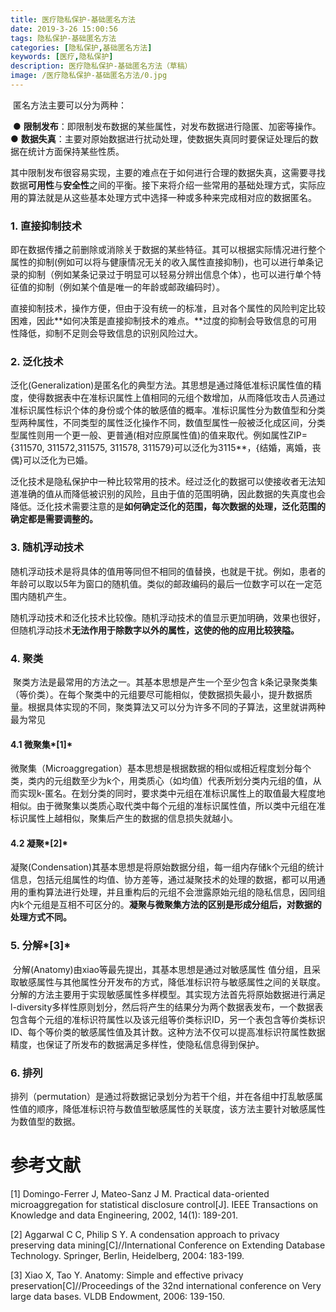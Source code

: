```yaml
---
title: 医疗隐私保护-基础匿名方法
date: 2019-3-26 15:00:56
tags: 隐私保护-基础匿名方法
categories: [隐私保护,基础匿名方法]
keywords: [医疗,隐私保护] 
description: 医疗隐私保护-基础匿名方法（草稿）
image: /医疗隐私保护-基础匿名方法/0.jpg
---
```



​	匿名方法主要可以分为两种：

​	● **限制发布**：即限制发布数据的某些属性，对发布数据进行隐匿、加密等操作。
​	● **数据失真**：主要对原始数据进行扰动处理，使数据失真同时要保证处理后的数据在统计方面保持某些性质。	

​	其中限制发布很容易实现，主要的难点在于如何进行合理的数据失真，这需要寻找数据**可用性**与**安全性**之间的平衡。
​	接下来将介绍一些常用的基础处理方式，实际应用的算法就是从这些基本处理方式中选择一种或多种来完成相对应的数据匿名。

### 1. 直接抑制技术 

​	即在数据传播之前删除或消除关于数据的某些特征。其可以根据实际情况进行整个属性的抑制(例如可以将与健康情况无关的收入属性直接抑制)，也可以进行单条记录的抑制（例如某条记录过于明显可以轻易分辨出信息个体），也可以进行单个特征值的抑制（例如某个值是唯一的年龄或邮政编码时）。

​	直接抑制技术，操作方便，但由于没有统一的标准，且对各个属性的风险判定比较困难，因此**如何决策是直接抑制技术的难点。**过度的抑制会导致信息的可用性降低，抑制不足则会导致信息的识别风险过大。



### 2. 泛化技术

​	泛化(Generalization)是匿名化的典型方法。其思想是通过降低准标识属性值的精度，使得数据表中在准标识属性上值相同的元组个数增加，从而降低攻击人员通过准标识属性标识个体的身份或个体的敏感值的概率。准标识属性分为数值型和分类型两种属性，不同类型的属性泛化操作不同，数值型属性一般被泛化成区间，分类型属性则用一个更一般、更普通(相对应原属性值)的值来取代。例如属性ZIP={311570, 311572,311575, 311578, 311579}可以泛化为3115**，{结婚，离婚，丧偶}可以泛化为已婚。

​	泛化技术是隐私保护中一种比较常用的技术。经过泛化的数据可以使接收者无法知道准确的值从而降低被识别的风险，且由于值的范围明确，因此数据的失真度也会降低。泛化技术需要注意的是**如何确定泛化的范围，每次数据的处理，泛化范围的确定都是需要调整的。** 



### 3. 随机浮动技术

​	随机浮动技术是将具体的值用等同但不相同的值替换，也就是干扰。例如，患者的年龄可以取以5年为窗口的随机值。类似的邮政编码的最后一位数字可以在一定范围内随机产生。

​	随机浮动技术和泛化技术比较像。随机浮动技术的值显示更加明确，效果也很好，但随机浮动技术**无法作用于除数字以外的属性，这使的他的应用比较狭隘。**



### 4. 聚类

​	聚类方法是最常用的方法之一。其基本思想是产生一个至少包含 k条记录聚类集（等价类）。在每个聚类中的元组要尽可能相似，使数据损失最小，提升数据质量。根据具体实现的不同，聚类算法又可以分为许多不同的子算法，这里就讲两种最为常见



#### 4.1 微聚集*[1]*

​	微聚集（Microaggregation）基本思想是根据数据的相似或相近程度划分每个类，类内的元组数至少为k个，用类质心（如均值）代表所划分类内元组的值，从而实现k-匿名。在划分类的同时，要求类中元组在准标识属性上的取值最大程度地相似。由于微聚集以类质心取代类中每个元组的准标识属性值，所以类中元组在准标识属性上越相似，聚集后产生的数据的信息损失就越小。



#### 4.2 凝聚*[2]*

​	凝聚(Condensation)其基本思想是将原始数据分组，每一组内存储k个元组的统计信息，包括元组属性的均值、协方差等，通过凝聚技术的处理的数据，都可以用通用的重构算法进行处理，并且重构后的元组不会泄露原始元组的隐私信息，因同组内k个元组是互相不可区分的。**凝聚与微聚集方法的区别是形成分组后，对数据的处理方式不同。** 



### 5. 分解*[3]*

​	分解(Anatomy)由xiao等最先提出，其基本思想是通过对敏感属性 值分组，且采取敏感属性与其他属性分开发布的方式，降低准标识符与敏感属性之间的关联度。分解的方法主要用于实现敏感属性多样模型。其实现方法首先将原始数据进行满足l-diversity多样性原则划分，然后将产生的结果分为两个数据表发布，一个数据表包含每个元组的准标识符属性以及该元组等价类标识ID，另一个表包含等价类标识ID、每个等价类的敏感属性值及其计数。这种方法不仅可以提高准标识符属性数据精度，也保证了所发布的数据满足多样性，使隐私信息得到保护。



### 6. 排列

​	排列（permutation）是通过将数据记录划分为若干个组，并在各组中打乱敏感属性值的顺序，降低准标识符与数值型敏感属性的关联度，该方法主要针对敏感属性为数值型的数据。







# 参考文献

[1] Domingo-Ferrer J, Mateo-Sanz J M. Practical data-oriented microaggregation for statistical disclosure control[J]. IEEE Transactions on Knowledge and data Engineering, 2002, 14(1): 189-201.

[2] Aggarwal C C, Philip S Y. A condensation approach to privacy preserving data mining[C]//International Conference on Extending Database Technology. Springer, Berlin, Heidelberg, 2004: 183-199.

[3] Xiao X, Tao Y. Anatomy: Simple and effective privacy preservation[C]//Proceedings of the 32nd international conference on Very large data bases. VLDB Endowment, 2006: 139-150.